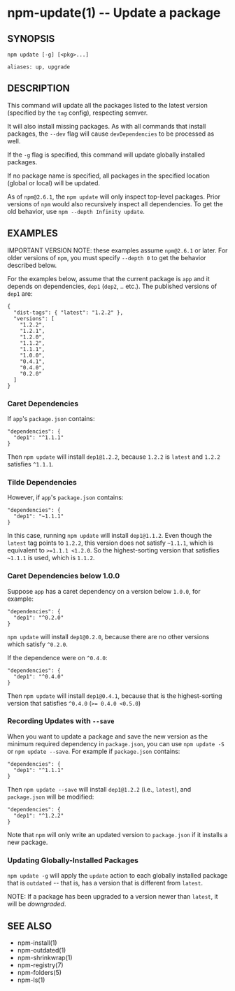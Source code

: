 npm-update(1) -- Update a package
=================================

## SYNOPSIS

    npm update [-g] [<pkg>...]

    aliases: up, upgrade

## DESCRIPTION

This command will update all the packages listed to the latest version
(specified by the `tag` config), respecting semver.

It will also install missing packages. As with all commands that install
packages, the `--dev` flag will cause `devDependencies` to be processed
as well.

If the `-g` flag is specified, this command will update globally installed
packages.

If no package name is specified, all packages in the specified location (global
or local) will be updated.

As of `npm@2.6.1`, the `npm update` will only inspect top-level packages.
Prior versions of `npm` would also recursively inspect all dependencies.
To get the old behavior, use `npm --depth Infinity update`.

## EXAMPLES

IMPORTANT VERSION NOTE: these examples assume `npm@2.6.1` or later.  For
older versions of `npm`, you must specify `--depth 0` to get the behavior
described below.

For the examples below, assume that the current package is `app` and it depends
on dependencies, `dep1` (`dep2`, .. etc.).  The published versions of `dep1` are:

```
{
  "dist-tags": { "latest": "1.2.2" },
  "versions": [
    "1.2.2",
    "1.2.1",
    "1.2.0",
    "1.1.2",
    "1.1.1",
    "1.0.0",
    "0.4.1",
    "0.4.0",
    "0.2.0"
  ]
}
```

### Caret Dependencies

If `app`'s `package.json` contains:

```
"dependencies": {
  "dep1": "^1.1.1"
}
```

Then `npm update` will install `dep1@1.2.2`, because `1.2.2` is `latest` and
`1.2.2` satisfies `^1.1.1`.

### Tilde Dependencies

However, if `app`'s `package.json` contains:

```
"dependencies": {
  "dep1": "~1.1.1"
}
```

In this case, running `npm update` will install `dep1@1.1.2`.  Even though the `latest`
tag points to `1.2.2`, this version does not satisfy `~1.1.1`, which is equivalent
to `>=1.1.1 <1.2.0`.  So the highest-sorting version that satisfies `~1.1.1` is used,
which is `1.1.2`.

### Caret Dependencies below 1.0.0

Suppose `app` has a caret dependency on a version below `1.0.0`, for example:

```
"dependencies": {
  "dep1": "^0.2.0"
}
```

`npm update` will install `dep1@0.2.0`, because there are no other
versions which satisfy `^0.2.0`.

If the dependence were on `^0.4.0`:

```
"dependencies": {
  "dep1": "^0.4.0"
}
```

Then `npm update` will install `dep1@0.4.1`, because that is the highest-sorting
version that satisfies `^0.4.0` (`>= 0.4.0 <0.5.0`)

### Recording Updates with `--save`

When you want to update a package and save the new version as
the minimum required dependency in `package.json`, you can use
`npm update -S` or `npm update --save`.  For example if
`package.json` contains:

```
"dependencies": {
  "dep1": "^1.1.1"
}
```

Then `npm update --save` will install `dep1@1.2.2` (i.e., `latest`),
and `package.json` will be modified:

```
"dependencies": {
  "dep1": "^1.2.2"
}
```

Note that `npm` will only write an updated version to `package.json`
if it installs a new package.

### Updating Globally-Installed Packages

`npm update -g` will apply the `update` action to each globally installed
package that is `outdated` -- that is, has a version that is different from
`latest`.

NOTE: If a package has been upgraded to a version newer than `latest`, it will
be _downgraded_.


## SEE ALSO

* npm-install(1)
* npm-outdated(1)
* npm-shrinkwrap(1)
* npm-registry(7)
* npm-folders(5)
* npm-ls(1)
